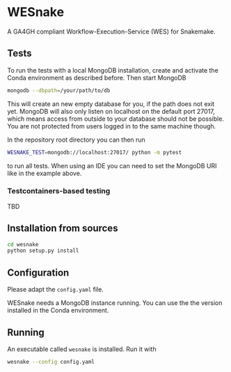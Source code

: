 # WESnake

A GA4GH compliant Workflow-Execution-Service (WES) for Snakemake.

## Tests

To run the tests with a local MongoDB installation, create and activate the Conda environment as described before. Then start MongoDB 

```bash
mongodb --dbpath=/your/path/to/db
``` 

This will create an new empty database for you, if the path does not exit yet. MongoDB will also only listen on localhost on the default port 27017, which means access from outside to your database should not be possible. You are not protected from users logged in to the same machine though.

In the repository root directory you can then run
```bash
WESNAKE_TEST=mongodb://localhost:27017/ python -m pytest
``` 

to run all tests. When using an IDE you can need to set the MongoDB URI like in the example above.  

### Testcontainers-based testing

TBD

## Installation from sources

```bash
cd wesnake
python setup.py install
```

## Configuration

Please adapt the `config.yaml` file.
 
WESnake needs a MongoDB instance running. You can use the the version installed in the Conda environment. 

## Running

An executable called `wesnake` is installed. Run it with

```bash
wesnake --config config.yaml
```

